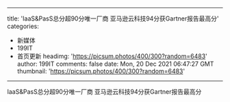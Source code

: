 
---
title: 'IaaS&PasS总分超90分唯一厂商 亚马逊云科技94分获Gartner报告最高分'
categories: 
 - 新媒体
 - 199IT
 - 首页更新
headimg: 'https://picsum.photos/400/300?random=6483'
author: 199IT
comments: false
date: Mon, 20 Dec 2021 06:47:27 GMT
thumbnail: 'https://picsum.photos/400/300?random=6483'
---

<div>   
IaaS&PasS总分超90分唯一厂商 亚马逊云科技94分获Gartner报告最高分  
</div>
            